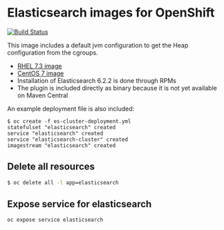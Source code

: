 # Elasticsearch images for OpenShift

[![Build Status](https://travis-ci.org/RHsyseng/docker-rhel-elasticsearch.svg?branch=master)](https://travis-ci.org/RHsyseng/docker-rhel-elasticsearch)

This image includes a default jvm configuration to get the Heap configuration from the cgroups.

 * [RHEL 7.3 image](./Dockerfile)
 * [CentOS 7 image](./Dockerfile.centos7)
 * Installation of Elasticsearch 6.2.2 is done through RPMs
 * The plugin is included directly as binary because it is not yet available on Maven Central

An example deployment file is also included:
```
$ oc create -f es-cluster-deployment.yml
statefulset "elasticsearch" created
service "elasticsearch" created
service "elasticsearch-cluster" created
imagestream "elasticsearch" created
```

## Delete all resources
```bash
$ oc delete all -l app=elasticsearch
```

## Expose service for elasticsearch
```bash
oc expose service elasticsearch
```
